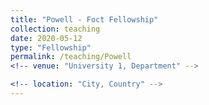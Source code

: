 ```yaml
---
title: "Powell - Foct Fellowship"
collection: teaching
date: 2020-05-12
type: "Fellowship"
permalink: /teaching/Powell
<!-- venue: "University 1, Department" -->

<!-- location: "City, Country" -->
---
```

<!-- 
This is a description of a teaching experience. You can use markdown like any other post.

Heading 1
======

Heading 2
======

Heading 3
======
 -->

